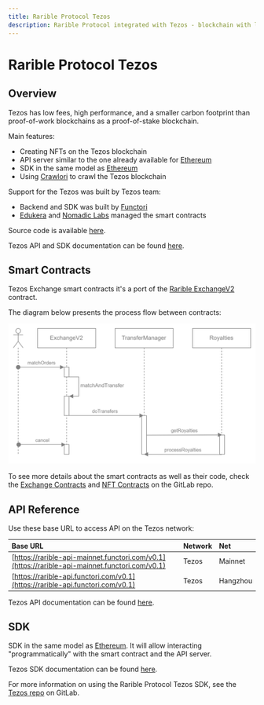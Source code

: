 ```yaml
---
title: Rarible Protocol Tezos
description: Rarible Protocol integrated with Tezos - blockchain with low fees, high performance, and a smaller carbon footprint
---
```


# Rarible Protocol Tezos

## Overview

Tezos has low fees, high performance, and a smaller carbon footprint than proof-of-work blockchains as a proof-of-stake blockchain.

Main features:

* Creating NFTs on the Tezos blockchain
* API server similar to the one already available for [Ethereum](https://ethereum-api.rarible.org/v0.1/doc)
* SDK in the same model as [Ethereum](https://github.com/rarible/protocol-ethereum-sdk)
* Using [Crawlori](https://gitlab.com/functori/crawlori) to crawl the Tezos blockchain

Support for the Tezos was built by Tezos team:

- Backend and SDK was built by [Functori](https://www.functori.com/)
- [Edukera](http://www.edukera.com/) and [Nomadic Labs](https://www.nomadic-labs.com/) managed the smart contracts

Source code is available [here](https://gitlab.com/tezos-paris-hub/rarible/rarible-backend/).

Tezos API and SDK documentation can be found [here](https://tezos-paris-hub.gitlab.io/rarible/rarible-backend/).

## Smart Contracts

Tezos Exchange smart contracts it's a port of the [Rarible ExchangeV2](https://github.com/rarible/protocol-contracts/tree/master/exchange-v2) contract.

The diagram below presents the process flow between contracts:

![](img/tezos_1.png)

To see more details about the smart contracts as well as their code, check the [Exchange Contracts](https://gitlab.com/tezos-paris-hub/rarible/rarible-smart-contracts) and [NFT Contracts](https://gitlab.com/tezos-paris-hub/rarible/rarible-nft-contracts) on the GitLab repo.

## API Reference

Use these base URL to access API on the Tezos network:

| Base URL | Network          | Net     |
| :--- |:-----------------|:--------|
| [https://rarible-api-mainnet.functori.com/v0.1](https://rarible-api-mainnet.functori.com/v0.1) | Tezos | Mainnet |
| [https://rarible-api.functori.com/v0.1](https://rarible-api.functori.com/v0.1) | Tezos | Hangzhou |

Tezos API documentation can be found [here](https://tezos-paris-hub.gitlab.io/rarible/rarible-backend/api/).

## SDK

SDK in the same model as [Ethereum](https://github.com/rarible/protocol-ethereum-sdk). It will allow interacting "programmatically" with the smart contract and the API server.

Tezos SDK documentation can be found [here](https://tezos-paris-hub.gitlab.io/rarible/rarible-backend/sdk/).

For more information on using the Rarible Protocol Tezos SDK, see the [Tezos repo](https://gitlab.com/tezos-paris-hub/rarible/rarible-backend) on GitLab.
